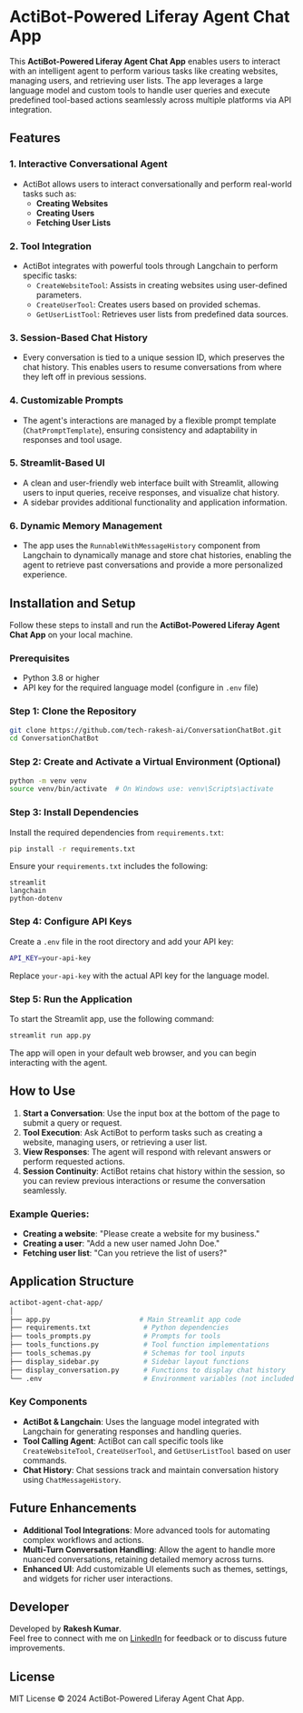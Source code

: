 # ActiBot-Powered Liferay Agent Chat App

This **ActiBot-Powered Liferay Agent Chat App** enables users to interact with an intelligent agent to perform various tasks like creating websites, managing users, and retrieving user lists. The app leverages a large language model and custom tools to handle user queries and execute predefined tool-based actions seamlessly across multiple platforms via API integration.

## Features

### 1. **Interactive Conversational Agent**
- ActiBot allows users to interact conversationally and perform real-world tasks such as:
  - **Creating Websites**
  - **Creating Users**
  - **Fetching User Lists**

### 2. **Tool Integration**
- ActiBot integrates with powerful tools through Langchain to perform specific tasks:
  - `CreateWebsiteTool`: Assists in creating websites using user-defined parameters.
  - `CreateUserTool`: Creates users based on provided schemas.
  - `GetUserListTool`: Retrieves user lists from predefined data sources.

### 3. **Session-Based Chat History**
- Every conversation is tied to a unique session ID, which preserves the chat history. This enables users to resume conversations from where they left off in previous sessions.

### 4. **Customizable Prompts**
- The agent's interactions are managed by a flexible prompt template (`ChatPromptTemplate`), ensuring consistency and adaptability in responses and tool usage.

### 5. **Streamlit-Based UI**
- A clean and user-friendly web interface built with Streamlit, allowing users to input queries, receive responses, and visualize chat history.
- A sidebar provides additional functionality and application information.

### 6. **Dynamic Memory Management**
- The app uses the `RunnableWithMessageHistory` component from Langchain to dynamically manage and store chat histories, enabling the agent to retrieve past conversations and provide a more personalized experience.

## Installation and Setup

Follow these steps to install and run the **ActiBot-Powered Liferay Agent Chat App** on your local machine.

### Prerequisites
- Python 3.8 or higher
- API key for the required language model (configure in `.env` file)

### Step 1: Clone the Repository

```bash
git clone https://github.com/tech-rakesh-ai/ConversationChatBot.git
cd ConversationChatBot
```

### Step 2: Create and Activate a Virtual Environment (Optional)

```bash
python -m venv venv
source venv/bin/activate  # On Windows use: venv\Scripts\activate
```

### Step 3: Install Dependencies

Install the required dependencies from `requirements.txt`:

```bash
pip install -r requirements.txt
```

Ensure your `requirements.txt` includes the following:

```text
streamlit
langchain
python-dotenv
```

### Step 4: Configure API Keys

Create a `.env` file in the root directory and add your API key:

```bash
API_KEY=your-api-key
```

Replace `your-api-key` with the actual API key for the language model.

### Step 5: Run the Application

To start the Streamlit app, use the following command:

```bash
streamlit run app.py
```

The app will open in your default web browser, and you can begin interacting with the agent.

## How to Use

1. **Start a Conversation**: Use the input box at the bottom of the page to submit a query or request.
2. **Tool Execution**: Ask ActiBot to perform tasks such as creating a website, managing users, or retrieving a user list.
3. **View Responses**: The agent will respond with relevant answers or perform requested actions.
4. **Session Continuity**: ActiBot retains chat history within the session, so you can review previous interactions or resume the conversation seamlessly.

### Example Queries:
- **Creating a website**: "Please create a website for my business."
- **Creating a user**: "Add a new user named John Doe."
- **Fetching user list**: "Can you retrieve the list of users?"

## Application Structure

```bash
actibot-agent-chat-app/
│
├── app.py                      # Main Streamlit app code
├── requirements.txt             # Python dependencies
├── tools_prompts.py             # Prompts for tools
├── tools_functions.py           # Tool function implementations
├── tools_schemas.py             # Schemas for tool inputs
├── display_sidebar.py           # Sidebar layout functions
├── display_conversation.py      # Functions to display chat history
└── .env                         # Environment variables (not included in repo)
```

### Key Components

- **ActiBot & Langchain**: Uses the language model integrated with Langchain for generating responses and handling queries.
- **Tool Calling Agent**: ActiBot can call specific tools like `CreateWebsiteTool`, `CreateUserTool`, and `GetUserListTool` based on user commands.
- **Chat History**: Chat sessions track and maintain conversation history using `ChatMessageHistory`.

## Future Enhancements

- **Additional Tool Integrations**: More advanced tools for automating complex workflows and actions.
- **Multi-Turn Conversation Handling**: Allow the agent to handle more nuanced conversations, retaining detailed memory across turns.
- **Enhanced UI**: Add customizable UI elements such as themes, settings, and widgets for richer user interactions.

## Developer

Developed by **Rakesh Kumar**.  
Feel free to connect with me on [LinkedIn](https://www.linkedin.com/in/tech-rakesh-ai/) for feedback or to discuss future improvements.

## License

MIT License © 2024 ActiBot-Powered Liferay Agent Chat App.
